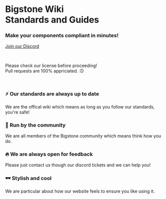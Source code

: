 # Bigstone Wiki<br>Standards and Guides
### **Make your components compliant in minutes!**

[Join our Discord](https://discord.bigstone.dev)

<br>

Please check our license before proceeding!<br>
Pull requests are 100% appriciated. :D

<br>

### ⚡️ Our standards are always up to date
We are the offical wiki which means as long as you follow our standards, you're safe!

### 🎉 Run by the community
We are all members of the Bigstone community which means think how you do.

### 🔥 We are always open for feedback
Please just contact us though our discord tickets and we can help you!

### 🕶 Stylish and cool
We are particular about how our website feels to ensure you like using it.
